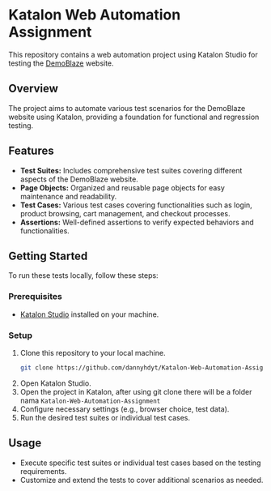 # Katalon Web Automation Assignment

This repository contains a web automation project using Katalon Studio for testing the [DemoBlaze](https://demoblaze.com/) website.

## Overview

The project aims to automate various test scenarios for the DemoBlaze website using Katalon, providing a foundation for functional and regression testing.

## Features

- **Test Suites:** Includes comprehensive test suites covering different aspects of the DemoBlaze website.
- **Page Objects:** Organized and reusable page objects for easy maintenance and readability.
- **Test Cases:** Various test cases covering functionalities such as login, product browsing, cart management, and checkout processes.
- **Assertions:** Well-defined assertions to verify expected behaviors and functionalities.

## Getting Started

To run these tests locally, follow these steps:

### Prerequisites

- [Katalon Studio](https://www.katalon.com/) installed on your machine.

### Setup

1. Clone this repository to your local machine.
    ```bash
    git clone https://github.com/dannyhdyt/Katalon-Web-Automation-Assignment.git 
    ```
2. Open Katalon Studio.
3. Open the project in Katalon, after using git clone there will be a folder nama `Katalon-Web-Automation-Assignment`
4. Configure necessary settings (e.g., browser choice, test data).
5. Run the desired test suites or individual test cases.

## Usage

- Execute specific test suites or individual test cases based on the testing requirements.
- Customize and extend the tests to cover additional scenarios as needed.
